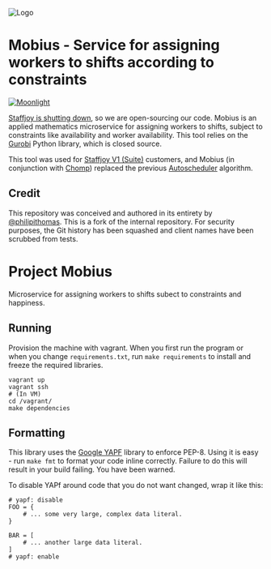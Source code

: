 ![Logo](https://i.imgur.com/LAuMuLi.png)

# Mobius - Service for assigning workers to shifts according to constraints

[![Moonlight](https://img.shields.io/badge/contractors-1-brightgreen.svg)](https://moonlightwork.com/staffjoy)

[Staffjoy is shutting down](https://blog.staffjoy.com/staffjoy-is-shutting-down-39f7b5d66ef6#.ldsdqb1kp), so we are open-sourcing our code. Mobius is an applied mathematics microservice for assigning workers to shifts, subject to constraints like availability and worker availability. This tool relies on the [Gurobi](http://www.gurobi.com/) Python library, which is closed source. 

This tool was used for [Staffjoy V1 (Suite)](http://github.com/staffjoy/suite) customers, and Mobius (in conjunction with [Chomp](http://github.com/staffjoy/chomp)) replaced the previous [Autoscheduler](http://github.com/staffjoy/autoscheduler) algorithm.

## Credit

This repository was conceived and authored in its entirety by [@philipithomas](https://github.com/philipithomas). This is a fork of the internal repository. For security purposes, the Git history has been squashed and client names have been scrubbed from tests.
 
# Project Mobius

Microservice for assigning workers to shifts subect to constraints and happiness.

## Running

Provision the machine with vagrant. When you first run the program or when you change `requirements.txt`, run `make requirements` to install and freeze the required libraries. 

```
vagrant up
vagrant ssh
# (In VM)
cd /vagrant/
make dependencies
```


## Formatting

This library uses the [Google YAPF](https://github.com/google/yapf) library to enforce PEP-8. Using it is easy - run `make fmt` to format your code inline correctly. Failure to do this will result in your build failing. You have been warned.


To disable YAPf around code that you do not want changed, wrap it like this:

```
# yapf: disable
FOO = {
    # ... some very large, complex data literal.
}

BAR = [
    # ... another large data literal.
]
# yapf: enable
```
